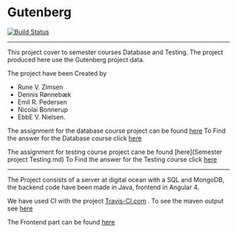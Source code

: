 # Gutenberg

[![Build Status](https://travis-ci.org/ERPedersen/Gutenberg.svg?branch=master)](https://travis-ci.org/ERPedersen/Gutenberg)

___________________________________________________________

This project cover to semester courses Database and Testing.
The project produced here use the Gutenberg project data.

The project have been Created by 
- Rune V. Zimsen
- Dennis Rønnebæk
- Emil R. Pedersen
- Nicolai Bonnerup 
- EbbE V. Nielsen.

The assignment for the database course project can be found [here](https://github.com/HelgeCPH/db_course_nosql/blob/master/lecture_notes/Project%20Description.ipynb)
To Find the answer for the Database course click [here]()

The assignment for testing course project cane be found [here](Semester project Testing.md)
To Find the answer for the Testing course click [here]()

____________________________________________________________

The Project consists of a server at digital ocean with a SQL and MongoDB, the backend code have been made in Java, frontend in Angular 4.

We have used CI with the project [Travis-CI.com](https://travis-ci.org/ERPedersen/Gutenberg) .
To see the maven output see [here](https://erpedersen.github.io/Gutenberg/)

The Frontend part can be found [here](https://github.com/ERPedersen/Gutenbergweb)


